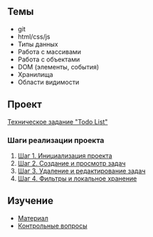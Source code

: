 ## Темы
- git
- html/css/js
- Типы данных
- Работа с массивами
- Работа с объектами
- DOM (элементы, события)
- Хранилища
- Области видимости
## Проект
[Техническое задание "Todo List"](/projects/frontend/todo-list/index.md)
### Шаги реализации проекта
1. [Шаг 1. Инициализация проекта](/projects/frontend/todo-list/steps/step-1.md)
2. [Шаг 2. Создание и просмотр задач](/projects/frontend/todo-list/steps/step-2.md)
3. [Шаг 3. Удаление и редактирование задач](/projects/frontend/todo-list/steps/step-3.md)
4. [Шаг 4. Фильтры и локальное хранение](/projects/frontend/todo-list/steps/step-4.md)
## Изучение
* [Материал](sections/frontend-base/learn.md)
* [Контрольные вопросы](sections/frontend-base/questions.md)
